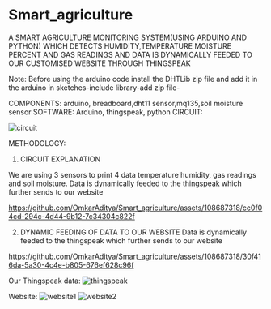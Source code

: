 # Smart_agriculture
A SMART AGRICULTURE MONITORING SYSTEM(USING ARDUINO AND PYTHON) WHICH DETECTS HUMIDITY,TEMPERATURE MOISTURE PERCENT AND GAS READINGS AND DATA IS DYNAMICALLY FEEDED TO OUR CUSTOMISED WEBSITE THROUGH THINGSPEAK

Note: Before using the arduino code install the DHTLib zip file and add it in the arduino in sketches-include library-add zip file-

COMPONENTS: arduino, breadboard,dht11 sensor,mq135,soil moisture sensor
SOFTWARE: Arduino, thingspeak, python
CIRCUIT:

![circuit](https://github.com/OmkarAditya/Smart_agriculture/assets/108687318/8e0efea8-231e-418e-bc86-2098eb33d771)

METHODOLOGY:
1. CIRCUIT EXPLANATION

We are using 3 sensors to print 4 data temperature humidity, gas readings and soil moisture. Data is dynamically feeded to the thingspeak which further sends to our website


https://github.com/OmkarAditya/Smart_agriculture/assets/108687318/cc0f04cd-294c-4d44-9b12-7c34304c822f




2. DYNAMIC FEEDING OF DATA TO OUR WEBSITE
   Data is dynamically feeded to the thingspeak which further sends to our website

https://github.com/OmkarAditya/Smart_agriculture/assets/108687318/30f416da-5a30-4c4e-b805-676ef628c96f




Our Thingspeak data:
![thingspeak](https://github.com/OmkarAditya/Smart_agriculture/assets/108687318/d428c7a6-bb37-4955-83f5-cc89df3e31eb)


Website:
![website1](https://github.com/OmkarAditya/Smart_agriculture/assets/108687318/5436084c-c00b-4f81-a687-0643a8329b21)
![website2](https://github.com/OmkarAditya/Smart_agriculture/assets/108687318/5d0b7003-2a9c-4954-b6d8-5ad2d8e2b9a8)
